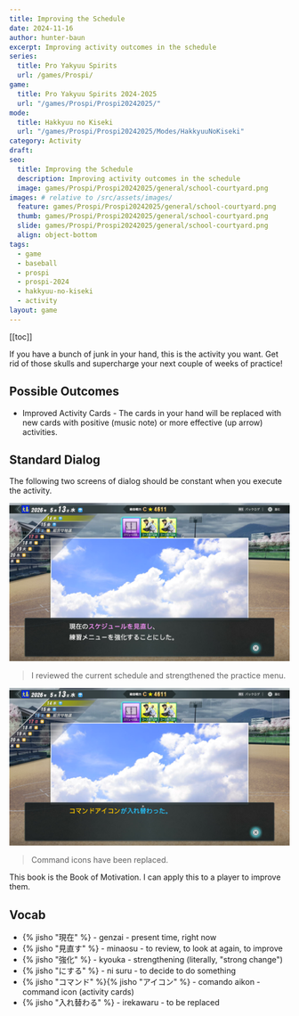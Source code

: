 ```yaml
---
title: Improving the Schedule
date: 2024-11-16
author: hunter-baun
excerpt: Improving activity outcomes in the schedule
series:
  title: Pro Yakyuu Spirits
  url: /games/Prospi/
game: 
  title: Pro Yakyuu Spirits 2024-2025
  url: "/games/Prospi/Prospi20242025/"
mode: 
  title: Hakkyuu no Kiseki
  url: "/games/Prospi/Prospi20242025/Modes/HakkyuuNoKiseki"
category: Activity
draft: 
seo:
  title: Improving the Schedule
  description: Improving activity outcomes in the schedule
  image: games/Prospi/Prospi20242025/general/school-courtyard.png
images: # relative to /src/assets/images/
  feature: games/Prospi/Prospi20242025/general/school-courtyard.png
  thumb: games/Prospi/Prospi20242025/general/school-courtyard.png
  slide: games/Prospi/Prospi20242025/general/school-courtyard.png
  align: object-bottom
tags:
  - game
  - baseball
  - prospi
  - prospi-2024
  - hakkyuu-no-kiseki
  - activity
layout: game
---
```

[[toc]]

If you have a bunch of junk in your hand, this is the activity you want. Get rid of those skulls and supercharge your next couple of weeks of practice!

## Possible Outcomes
- Improved Activity Cards - The cards in your hand will be replaced with new cards with positive (music note) or more effective (up arrow) activities.

## Standard Dialog
The following two screens of dialog should be constant when you execute the activity.

![alt text](/assets/images/games/Prospi/Prospi20242025/HakkyuNoKiseki/Activities/Schedule-Improvement/schedule-improvement-activity-1.png)
> I reviewed the current schedule and strengthened the practice menu.

![alt text](/assets/images/games/Prospi/Prospi20242025/HakkyuNoKiseki/Activities/Schedule-Improvement/schedule-improvement-activity-2.png)
> Command icons have been replaced.

This book is the Book of Motivation. I can apply this to a player to improve them.

## Vocab
- {% jisho "現在" %} - genzai - present time, right now
- {% jisho "見直す" %} - minaosu - to review, to look at again, to improve
- {% jisho "強化" %} - kyouka - strengthening (literally, "strong change")
- {% jisho "にする" %} - ni suru - to decide to do something
- {% jisho "コマンド" %}{% jisho "アイコン" %} - comando aikon - command icon (activity cards)
- {% jisho "入れ替わる" %} - irekawaru - to be replaced